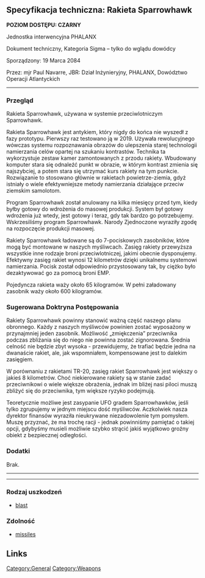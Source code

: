 ## Specyfikacja techniczna: Rakieta Sparrowhawk

**POZIOM DOSTĘPU: CZARNY**

Jednostka interwencyjna PHALANX

Dokument techniczny, Kategoria Sigma – tylko do wglądu dowódcy

Sporządzony: 19 Marca 2084

Przez: mjr Paul Navarre, JBR: Dział Inżynieryjny, PHALANX, Dowództwo
Operacji Atlantyckich

------------------------------------------------------------------------

### Przegląd

Rakieta Sparrowhawk, używana w systemie przeciwlotniczym Sparrowhawk.

Rakieta Sparrowhawk jest antykiem, który nigdy do końca nie wyszedł z
fazy prototypu. Pierwszy raz testowano ją w 2019. Używała rewolucyjnego
wówczas systemu rozpoznawania obrazów do ulepszenia starej technologii
namierzania celów opartej na szukaniu kontrastów. Technika ta
wykorzystuje zestaw kamer zamontowanych z przodu rakiety. Wbudowany
komputer stara się odnaleźć punkt w obrazie, w którym kontrast zmienia
się najszybciej, a potem stara się utrzymać kurs rakiety na tym punkcie.
Rozwiązanie to stosowano głównie w rakietach powietrze-ziemia, gdyż
istniały o wiele efektywniejsze metody namierzania działające przeciw
ziemskim samolotom.

Program Sparrowhawk został anulowany na kilka miesięcy przed tym, kiedy
byłby gotowy do wdrożenia do masowej produkcji. System był gotowy
wdrożenia już wtedy, jest gotowy i teraz, gdy tak bardzo go
potrzebujemy. Wskrzesiliśmy program Sparrowhawk. Narody Zjednoczone
wyraziły zgodę na rozpoczęcie produkcji masowej.

Rakiety Sparrowhawk ładowane są do 7-pociskowych zasobników, które mogą
być montowane w naszych myśliwcach. Zasięg rakiety przewyższa wszystkie
inne rodzaje broni przeciwlotniczej, jakimi obecnie dysponujemy.
Efektywny zasięg rakiet wynosi 12 kilometrów dzięki unikalnemu systemowi
namierzania. Pocisk został odpowiednio przystosowany tak, by ciężko było
dezaktywować go za pomocą broni EMP.

Pojedyncza rakieta waży około 65 kilogramów. W pełni załadowany zasobnik
waży około 600 kilogramów.

### Sugerowana Doktryna Postępowania

Rakiety Sparrowhawk powinny stanowić ważną część naszego planu
obronnego. Każdy z naszych myśliwców powinien zostać wyposażony w
przynajmniej jeden zasobnik. Możliwość „zmiękczenia” przeciwnika podczas
zbliżania się do niego nie powinna zostać zignorowana. Średnia celność
nie będzie zbyt wysoka - przewidujemy, że trafiać będzie jedna na
dwanaście rakiet, ale, jak wspomniałem, kompensowane jest to dalekim
zasięgiem.

W porównaniu z rakietami TR-20, zasięg rakiet Sparrowhawk jest większy o
jakieś 8 kilometrów. Choć niekierowane rakiety są w stanie zadać
przeciwnikowi o wiele większe obrażenia, jednak im bliżej nasi piloci
muszą zbliżyć się do przeciwnika, tym większe ryzyko podejmują.

Teoretycznie możliwe jest zasypanie UFO gradem Sparrowhawków, jeśli
tylko zgrupujemy w jednym miejscu dość myśliwców. Aczkolwiek nasza
dyrektor finansów wyraziła nieukrywane niezadowolenie tym pomysłem.
Muszę przyznać, że ma trochę racji - jednak powinniśmy pamiętać o takiej
opcji, gdybyśmy musieli możliwie szybko strącić jakiś wyjątkowo groźny
obiekt z bezpiecznej odległości.

### Dodatki

Brak.

------------------------------------------------------------------------

------------------------------------------------------------------------

### Rodzaj uszkodzeń

- [blast](Damage/blast "wikilink")

### Zdolność

- [missiles](Skills/missiles "wikilink")

## Links

[Category:General](Category:General "wikilink")
[Category:Weapons](Category:Weapons "wikilink")